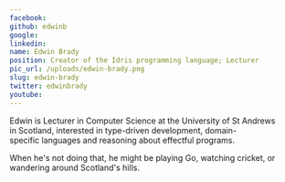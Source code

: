 ```yaml
---
facebook: 
github: edwinb
google: 
linkedin: 
name: Edwin Brady
position: Creator of the Idris programming language; Lecturer
pic_url: /uploads/edwin-brady.png
slug: edwin-brady
twitter: edwinbrady
youtube: 
---
```

<p>Edwin is Lecturer in Computer Science at the University of St Andrews in&nbsp;Scotland, interested in type-driven development, domain-specific&nbsp;languages and reasoning about effectful programs.</p>

<p>When he&#39;s not doing&nbsp;that, he might be playing Go, watching cricket, or wandering around&nbsp;Scotland&#39;s hills.</p>
